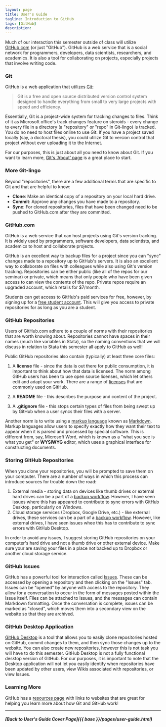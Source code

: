 ```yaml
---
layout: page
title: User's Guide
tagline: Introduction to GitHub
tags: [GitHub]
description:
---
```


Much of our interaction this semester outside of class will utilize [GitHub.com](https://github.com) (or just "GitHub"). GitHub is a web service that is a social network for programmers, developers, data scientists, researchers, and academics. It is also a tool for collaborating on projects, especially projects that involve writing code.

### Git
GitHub is a web application that utilizes [Git](https://git-scm.com):

> Git is a free and open source distributed version control system designed to handle everything from small to very large projects with speed and efficiency.

Essentially, Git is a project-wide system for tracking changes to files. Think of it as Microsoft office's track changes feature on steroids - every change to every file in a directory (a "repository" or "repo" in Git-lingo) is tracked. You do no need to host files online to use Git. If you have a project saved locally (say, a doctoral thesis), you could utilize Git to version control that project without ever uploading it to the Internet.

For our purposes, this is just about all you need to know about Git. If you want to learn more, [Git's 'About' page](https://git-scm.com/about) is a great place to start.

### More Git-lingo
Beyond "repositories", there are a few additional terms that are specific to Git and that are helpful to know:

  * **Clone**: Make an identical copy of a repository on your local hard drive.
  * **Commit**: Approve any changes you have made to a repository.
  * **Sync**: For cloned repositories, files that have been changed need to be pushed to GitHub.com after they are committed.

### GitHub.com
GitHub is a web service that can host projects using Git's version tracking. It is widely used by programmers, software developers, data scientists, and academics to host and collaborate projects.

GitHub is an excellent way to backup files for a project since you can "sync" changes made to a repository up to GitHub's servers. It is also an excellent way to collaborate on files with colleagues while also using Git's version tracking. Repositories can be either public (like all of the repos for our seminar) or private, which means that only people who have been given access to can view the contents of the repo. Private repos require an upgraded account, which retails for $7/month.

Students can get access to GitHub's paid services for free, however, by signing up for a [free student account](https://education.github.com). This will give you access to private repositories for as long as you are a student.

### GitHub Repositories
Users of GitHub.com adhere to a couple of norms with their repositories that are worth knowing about. Repositories cannot have spaces in their names (much like variables in Stata), so the naming conventions that we will discuss in relation to Stata this semester all apply to GitHub as well!

Public GitHub repositories also contain (typically) at least three core files:

  1. A **license** file - since the data is out there for public consumption, it is important to think about how that data is licensed. The norm among GitHub users has been to use open source licenses, which let others edit and adapt your work. There are a range of [licenses](http://choosealicense.com) that are commonly used on GitHub.

  2. A **README** file - this describes the purpose and content of the project.

  3. A **.gitignore** file - this stops certain types of files from being swept up by GitHub when a user syncs their files with a server.

Another norm is to write using a [markup language](https://en.wikipedia.org/wiki/Markup_language) known as [Markdown](https://daringfireball.net/projects/markdown/). Markup languages allow users to specify exactly how they want their text to appear when it is parsed and processed by special software. This is different from, say, Microsoft Word, which is known as a "what you see is what you get" or **WYSIWYG** editor, which uses a graphical interface for constructing documents.

### Storing GitHub Repositories
When you clone your repositories, you will be prompted to save them on your computer. There are a number of ways in which this process can introduce sources for trouble down the road:

  1. External media - storing data on devices like thumb drives or external hard drives can be a part of a [backup workflow](protecting-your-work.html). However, I have seen issues where this has appeared to contribute to sync errors with GitHub Desktop, particularly on Windows.
  2. Cloud storage services (Dropbox, Google Drive, etc.)  - like external drives, these services can be a part of a [backup workflow](protecting-your-work.html). However, like external drives, I have seen issues whee this has to contribute to sync errors with GitHub Desktop.

In order to avoid any issues, I suggest storing GitHub repositories on your computer's hard drive and not a thumb drive or other external device. Make sure your are saving your files in a place not backed up to Dropbox or another cloud storage service.

### GitHub Issues
GitHub has a powerful tool for interaction called [Issues](https://help.github.com/articles/about-issues/). These can be accessed by opening a repository and then clicking on the "Issues" tab. Issues can be "opened" by anyone with access to the repository. They allow for a conversation to occur in the form of messages posted within the Issue itself. Files can be attached to Issues, and the messages can contain Markdown formatting. Once the conversation is complete, issues can be marked as "closed", which moves them into a secondary view on the website so that they are archived.

### GitHub Desktop Application
[GitHub Desktop](https://desktop.github.com) is a tool that allows you to easily clone repositories hosted on GitHub, commit changes to them, and then sync those changes up to the website. You can also create new repositories, however this is not task you will have to do this semester. GitHub Desktop is not a fully functional desktop version of GitHub. For our purposes, it is important to note that the Desktop application will not let you easily identify when repositories have been updated by other users, view Wikis associated with repositories, or view Issues.

### Learning More
GitHub has a [resources page](https://help.github.com/articles/good-resources-for-learning-git-and-github/) with links to websites that are great for helping you learn more about how Git and GitHub work!

----

##### [Back to User's Guide Cover Page]({{ base }}/pages/user-guide.html)
